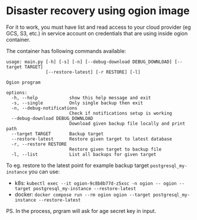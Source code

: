 # Disaster recovery using ogion image

For it to work, you must have list and read access to your cloud provider (eg GCS, S3, etc.) in service account on credentials that are using inside ogion container.

The container has following commands available:

```
usage: main.py [-h] [-s] [-n] [--debug-download DEBUG_DOWNLOAD] [--target TARGET]
               [--restore-latest] [-r RESTORE] [-l]

Ogion program

options:
  -h, --help            show this help message and exit
  -s, --single          Only single backup then exit
  -n, --debug-notifications
                        Check if notifications setup is working
  --debug-download DEBUG_DOWNLOAD
                        Download given backup file locally and print path
  --target TARGET       Backup target
  --restore-latest      Restore given target to latest database
  -r, --restore RESTORE
                        Restore given target to backup file
  -l, --list            List all backups for given target
```

To eg. restore to the latest point for example backup target `postgresql_my-instance` you can use:

- k8s: `kubectl exec --it ogion-9c8b8b77d-z5xsc -n ogion -- ogion --target postgresql_my-instance --restore-latest`
- docker: `docker compose run --rm ogion ogion --target postgresql_my-instance --restore-latest`

PS. In the process, prgram will ask for age secret key in input.
